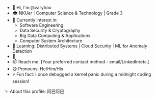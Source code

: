 - 👋 Hi, I'm @varyhoo
- 🎓 NKUer | Computer Science & Technology | Grade 3
- 🔐 Currently interest in: 
  - Software Engineering 
  - Data Security & Cryptography
  - Big Data Computing & Applications
  - Computer System Architecture
- 🌱 Learning: Distributed Systems | Cloud Security | ML for Anomaly Detection
- 💞️ 
- 📫 Reach me: [Your preferred contact method - email/LinkedIn/etc.]
- 😄 Pronouns: He/Him/His
- ⚡ Fun fact: I once debugged a kernel panic during a midnight coding session!

✨ About this profile: 
阿巴阿巴
